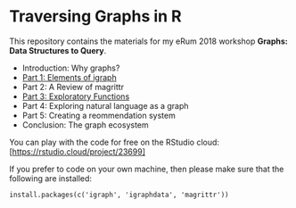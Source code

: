# Traversing Graphs in R

This repository contains the materials for my eRum 2018 workshop **Graphs: Data Structures to Query**. 

* Introduction: Why graphs?
* [Part 1: Elements of igraph](http://htmlpreview.github.com/?https://github.com/beemyfriend/traversing_graphs_in_R/blob/master/part_1.html)
* Part 2: A Review of magrittr
* [Part 3: Exploratory Functions](http://htmlpreview.github.com/?https://github.com/beemyfriend/traversing_graphs_in_R/blob/master/part_3.html)
* Part 4: Exploring natural language as a graph
* Part 5: Creating a reommendation system
* Conclusion: The graph ecosystem

You can play with the code for free on the RStudio cloud: [https://rstudio.cloud/project/23699]

If you prefer to code on your own machine, then please make sure that the following are installed:

```
install.packages(c('igraph', 'igraphdata', 'magrittr'))
```